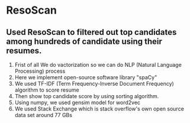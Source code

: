 # ResoScan
## Used ResoScan to filtered out top candidates among hundreds of candidate using their resumes.

1. Frist of all We do vactorization so we can do NLP (Natural Language Processing) process
2. Here we implement open-source software library "spaCy"
3. We used TF-IDF (Term Frequency-Inverse Document Frequency) algorithm to score resume
4. Then show top candidate score by using sorting algorithm.
5. Using numpy, we used gensim model for word2vec
6. We used Stack Exchange which is stack overflow's own open source data set around 77 GBs
